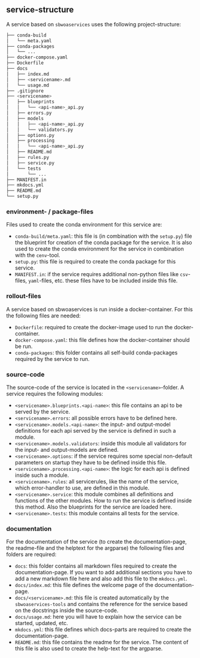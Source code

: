 ## service-structure
A service based on `sbwoaservices` uses the following project-structure:
```bash
├── conda-build
│   └── meta.yaml
├── conda-packages
│   └── ...
├── docker-compose.yaml
├── Dockerfile
├── docs
│   ├── index.md
│   ├── <servicename>.md
│   └── usage.md
├── .gitignore
├── <servicename>
│   ├── blueprints
│   │   └── <api-name>_api.py
│   ├── errors.py
│   ├── models
│   │   ├── <api-name>_api.py
│   │   └── validators.py
│   ├── options.py
│   ├── processing
│   │   └── <api-name>_api.py
│   ├── README.md
│   ├── rules.py
│   ├── service.py
│   └── tests
│       └── ...
├── MANIFEST.in
├── mkdocs.yml
├── README.md
└── setup.py
```


### environment- / package-files
Files used to create the conda environment for this service are:

* `conda-build/meta.yaml`: this file is (in combination with the `setup.py`)
  file the blueprint for creation of the conda package for the service. It is
  also used to create the conda environment for the service in combination
  with the `cenv`-tool.
* `setup.py`: this file is required to create the conda package for this
  service.
* `MANIFEST.in`: if the service requires additional non-python files like
  `csv`-files, `yaml`-files, etc. these files have to be included inside this
  file.


### rollout-files
A service based on sbwoaservices is run inside a docker-container.
For this the following files are needed:

* `Dockerfile`: required to create the docker-image used to run the
  docker-container.
* `docker-compose.yaml`: this file defines how the docker-container should be
  run.
* `conda-packages`: this folder contains all self-build conda-packages required
  by the service to run.


### source-code
The source-code of the service is located in the `<servicename>`-folder.
A service requires the following modules:

* `<servicename>.blueprints.<api-name>`: this file contains an api to be
  served by the service.
* `<servicename>.errors`: all possible errors have to be defined here.
* `<servicename>.models.<api-name>`: the input- and output-model definitions
  for each api served by the service is defined in such a module.
* `<servicename>.models.validators`: inside this module all validators for
  the input- and output-models are defined.
* `<servicename>.options`: if the service requires some special non-default
  parameters on startup they have to be defined inside this file.
* `<servicename>.processing.<api-name>`: the logic for each api is defined
  inside such a module.
* `<servicename>.rules`: all servicerules, like the name of the service, which
  error-handler to use, are defined in this module.
* `<servicename>.service`: this module combines all definitions and functions
  of the other modules. How to run the service is defined inside this method.
  Also the blueprints for the service are loaded here.
* `<servicename>.tests`: this module contains all tests for the service.


### documentation
For the documentation of the service (to create the documentation-page, the
readme-file and the helptext for the argparse) the following files and folders
are required:

* `docs`: this folder contains all markdown files required to create the
  documentation-page. If you want to add additional sections you have to add
  a new markdown file here and also add this file to the `mkdocs.yml`.
* `docs/index.md`: this file defines the welcome page of the
  documentation-page.
* `docs/<servicename>.md`: this file is created automatically by the
  `sbwoaservices-tools` and contains the reference for the service based on
  the docstrings inside the source-code.
* `docs/usage.md`: here you will have to explain how the service can be
  started, updated, etc.
* `mkdocs.yml`: this file defines which docs-parts are required to create the
  documentation-page.
* `README.md`: this file contains the readme for the service. The content of
  this file is also used to create the help-text for the argparse.
